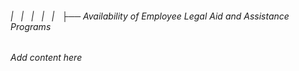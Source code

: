 ###### |   |   |   |   |   ├── Availability of Employee Legal Aid and Assistance Programs

*Add content here*